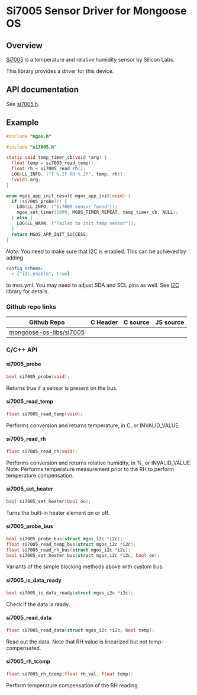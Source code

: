 # Si7005 Sensor Driver for Mongoose OS

## Overview

[Si7005](https://eu.mouser.com/new/Silicon-Laboratories/silabs-si7005/) is a temperature and relative humidity sensor by Silicon Labs.

This library provides a driver for this device.

## API documentation

See [si7005.h](include/si7005.h).

## Example


```c
#include "mgos.h"

#include "si7005.h"

static void temp_timer_cb(void *arg) {
  float temp = si7005_read_temp();
  float rh = si7005_read_rh();
  LOG(LL_INFO, ("T %.2f RH %.2f", temp, rh));
  (void) arg;
}

enum mgos_app_init_result mgos_app_init(void) {
  if (si7005_probe()) {
    LOG(LL_INFO, ("Si7005 sensor found"));
    mgos_set_timer(1000, MGOS_TIMER_REPEAT, temp_timer_cb, NULL);
  } else {
    LOG(LL_WARN, ("Failed to init temp sensor"));
  }
  return MGOS_APP_INIT_SUCCESS;
}
```

_Note:_ You need to make sure that I2C is enabled. This can be achieved by adding
```yaml
config_schema:
  - ["i2c.enable", true]
```
to mos.yml. You may need to adjust SDA and SCL pins as well.
See [I2C](https://github.com/mongoose-os-libs/i2c) library for details.

### Github repo links
| Github Repo | C Header | C source  | JS source |
| ----------- | -------- | --------  | ----------------- |
| [mongoose-os-libs/si7005](https://github.com/mongoose-os-libs/si7005) | &nbsp; | &nbsp;  | &nbsp;         |


### C/С++ API
#### si7005_probe

```c
bool si7005_probe(void);
```
 Returns true if a sensor is present on the bus. 
#### si7005_read_temp

```c
float si7005_read_temp(void);
```
 Performs conversion and returns temperature, in C, or INVALID_VALUE 
#### si7005_read_rh

```c
float si7005_read_rh(void);
```

Performs conversion and returns relative humidity, in %, or INVALID_VALUE.
Note: Performs temperature measurement prior to the RH to perform temperature
compensation.
 
#### si7005_set_heater

```c
bool si7005_set_heater(bool on);
```
 Turns the built-in heater element on or off. 
#### si7005_probe_bus

```c
bool si7005_probe_bus(struct mgos_i2c *i2c);
float si7005_read_temp_bus(struct mgos_i2c *i2c);
float si7005_read_rh_bus(struct mgos_i2c *i2c);
bool si7005_set_heater_bus(struct mgos_i2c *i2c, bool on);
```
 Variants of the simple blocking methods above with custom bus. 
#### si7005_is_data_ready

```c
bool si7005_is_data_ready(struct mgos_i2c *i2c);
```
 Check if the data is ready. 
#### si7005_read_data

```c
float si7005_read_data(struct mgos_i2c *i2c, bool temp);
```

Read out the data.
Note that RH value is linearized but not temp-compensated.
 
#### si7005_rh_tcomp

```c
float si7005_rh_tcomp(float rh_val, float temp);
```
 Perform temperature compensation of the RH reading. 
